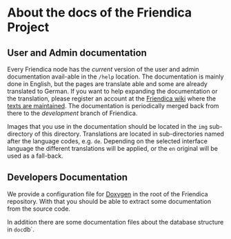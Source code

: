 # About the docs of the Friendica Project

## User and Admin documentation

Every Friendica node has the _current_ version of the user and admin documentation avail-able in the `/help` location.
The documentation is mainly done in English, but the pages are translate able and some are already translated to German.
If you want to help expanding the documentation or the translation, please register an account at the [Friendica wiki](https://wiki.friendi.ca) where the [texts are maintained](https://wiki.friendi.ca/docs).
The documentation is periodically merged back from there to the _development_ branch of Friendica.

Images that you use in the documentation should be located in the `img` sub-directory of this directory.
Translations are located in sub-directories named after the language codes, e.g. `de`.
Depending on the selected interface language the different translations will be applied, or the `en` original will be used as a fall-back.

## Developers Documentation

We provide a configuration file for [Doxygen](https://www.doxygen.nl/index.html) in the root of the Friendica repository.
With that you should be able to extract some documentation from the source code.

In addition there are some documentation files about the database structure in `doc`db`.
